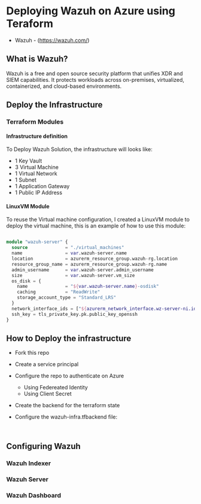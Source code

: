 # Deploying Wazuh on Azure using Teraform

- Wazuh - (https://wazuh.com/)


## What is Wazuh?

Wazuh is a free and open source security platform that unifies XDR and SIEM capabilities. It protects workloads across on-premises, virtualized, containerized, and cloud-based environments.


## Deploy the Infrastructure

### Terraform Modules


#### Infrastructure definition

To Deploy Wazuh Solution, the infrastructure will looks like:




 - 1 Key Vault
 - 3 Virtual Machine
 - 1 Virtual Network
 - 1 Subnet
 - 1 Application Gateway
 - 1 Public IP Address

#### LinuxVM Module

To reuse the Virtual machine configuration, I created a LinuxVM module to deploy the virtual machine, this is an example of how to use this module: 

```terraform

module "wazuh-server" {  
  source              = "./virtual_machines"
  name                = var.wazuh-server.name
  location            = azurerm_resource_group.wazuh-rg.location
  resource_group_name = azurerm_resource_group.wazuh-rg.name
  admin_username      = var.wazuh-server.admin_username
  size                = var.wazuh-server.vm_size
  os_disk = {
    name              = "${var.wazuh-server.name}-osdisk"
    caching           = "ReadWrite"    
    storage_account_type = "Standard_LRS"
  }
  network_interface_ids = ["${azurerm_network_interface.wz-server-ni.id}"]
  ssh_key = tls_private_key.pk.public_key_openssh
}

```


## How to Deploy the infrastructure

- Fork this repo

- Create a service principal 

- Configure the repo to authenticate on Azure
    - Using Federeated Identity 
    - Using Client Secret 

- Create the backend for the terraform state

- Configure the wazuh-infra.tfbackend file:

```


```


## Configuring Wazuh

### Wazuh Indexer


### Wazuh Server


### Wazuh Dashboard